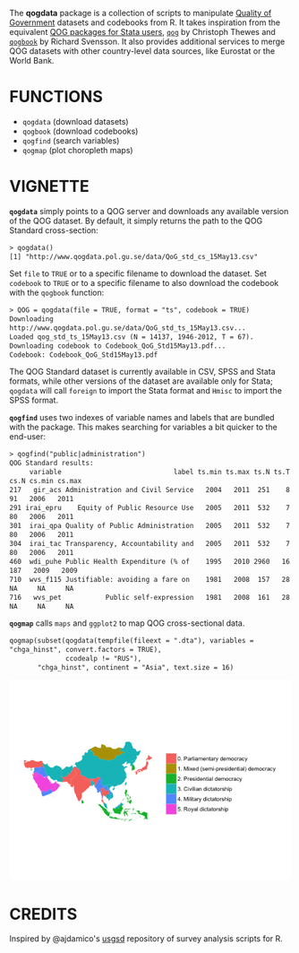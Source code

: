The __qogdata__ package is a collection of scripts to manipulate [Quality of Government](http://www.qog.pol.gu.se/) datasets and codebooks from R. It takes inspiration from the equivalent [QOG packages for Stata users](http://www.qog.pol.gu.se/data/dataextras/forstatausers/), [`qog`](http://ideas.repec.org/c/boc/bocode/s457283.html) by Christoph Thewes and [`qogbook`](http://ideas.repec.org/c/boc/bocode/s457599.html) by Richard Svensson. It also provides additional services to merge QOG datasets with other country-level data sources, like Eurostat or the World Bank.

# FUNCTIONS

* `qogdata` (download datasets)
* `qogbook` (download codebooks)
* `qogfind` (search variables)
* `qogmap` (plot choropleth maps)

# VIGNETTE

__`qogdata`__ simply points to a QOG server and downloads any available version of the QOG dataset. By default, it simply returns the path to the QOG Standard cross-section:

    > qogdata()
    [1] "http://www.qogdata.pol.gu.se/data/QoG_std_cs_15May13.csv"

Set `file` to `TRUE` or to a specific filename to download the dataset. Set `codebook` to `TRUE` or to a specific filename to also download the codebook with the `qogbook` function:

    > QOG = qogdata(file = TRUE, format = "ts", codebook = TRUE)
    Downloading http://www.qogdata.pol.gu.se/data/QoG_std_ts_15May13.csv...
    Loaded qog_std_ts_15May13.csv (N = 14137, 1946-2012, T = 67).
    Downloading codebook to Codebook_QoG_Std15May13.pdf...
    Codebook: Codebook_QoG_Std15May13.pdf

The QOG Standard dataset is currently available in CSV, SPSS and Stata formats, while other versions of the dataset are available only for Stata; `qogdata` will call `foreign` to import the Stata format and `Hmisc` to import the SPSS format.

__`qogfind`__ uses two indexes of variable names and labels that are bundled with the package. This makes searching for variables a bit quicker to the end-user:

    > qogfind("public|administration")
    QOG Standard results:
         variable                            label ts.min ts.max ts.N ts.T cs.N cs.min cs.max
    217   gir_acs Administration and Civil Service   2004   2011  251    8   91   2006   2011
    291 irai_epru    Equity of Public Resource Use   2005   2011  532    7   80   2006   2011
    301  irai_qpa Quality of Public Administration   2005   2011  532    7   80   2006   2011
    304  irai_tac Transparency, Accountability and   2005   2011  532    7   80   2006   2011
    460  wdi_puhe Public Health Expenditure (% of    1995   2010 2960   16  187   2009   2009
    710  wvs_f115 Justifiable: avoiding a fare on    1981   2008  157   28   NA     NA     NA
    716   wvs_pet           Public self-expression   1981   2008  161   28   NA     NA     NA

__`qogmap`__ calls `maps` and `ggplot2` to map QOG cross-sectional data.

    qogmap(subset(qogdata(tempfile(fileext = ".dta"), variables = "chga_hinst", convert.factors = TRUE), 
                  ccodealp != "RUS"), 
           "chga_hinst", continent = "Asia", text.size = 16)

![](example.png)

# CREDITS

Inspired by @ajdamico's [usgsd](https://github.com/ajdamico/usgsd/) repository of survey analysis scripts for R.
